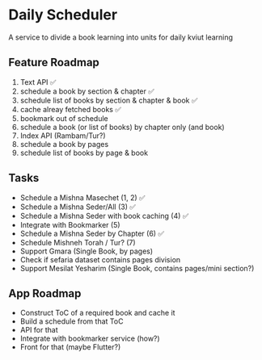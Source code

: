 # Daily Scheduler
A service to divide a book learning into units for daily kviut learning

## Feature Roadmap
1. Text API ✅
2. schedule a book by section & chapter ✅
3. schedule list of books by section & chapter & book ✅
4. cache alreay fetched books ✅
5. bookmark out of schedule
6. schedule a book (or list of books) by chapter only (and book)
7. Index API (Rambam/Tur?)
8. schedule a book by pages
9. schedule list of books by page & book

## Tasks
- Schedule a Mishna Masechet (1, 2) ✅
- Schedule a Mishna Seder/All (3) ✅
- Schedule a Mishna Seder with book caching (4) ✅
- Integrate with Bookmarker (5)
- Schedule a Mishna Seder by Chapter (6) ✅
- Schedule Mishneh Torah / Tur? (7)
- Support Gmara (Single Book, by pages)
- Check if sefaria dataset contains pages division
- Support Mesilat Yesharim (Single Book, contains pages/mini section?)

## App Roadmap
- Construct ToC of a required book and cache it
- Build a schedule from that ToC
- API for that
- Integrate with bookmarker service (how?)
- Front for that (maybe Flutter?)